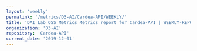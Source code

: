```yaml
---
layout: 'weekly'
permalink: '/metrics/D3-AI/Cardea-API/WEEKLY/'
title: 'DAI Lab OSS Metrics Metrics report for Cardea-API | WEEKLY-REPORT-2019-12-01'
organization: 'D3-AI'
repository: 'Cardea-API'
current_date: '2019-12-01'
---
```

